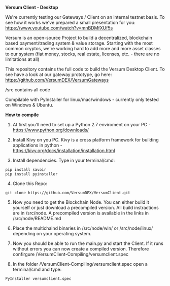 **Versum Client - Desktop**

We're currently testing our Gateways / Client on an internal testnet basis. To see how it works we've prepared a small presentation for you:
https://www.youtube.com/watch?v=mnBDMfXUf5s



Versum is an open-source Project to build a decentralized, blockchain based payment/trading system & value storage. Starting with the most common cryptos, we're working hard to add more and more asset classes to our system (fiat money, stocks, real estate, licenses, etc. - there are no limitations at all)

This repository contains the full code to build the Versum Desktop Client. To see have a look at our gateway prototype, go here: https://github.com/VersumDEX/VersumGateways

/src contains all code 

Compilable with PyInstaller for linux/mac/windows - currently only tested on Windows & Ubuntu. 


**How to compile**

1. At first you'll need to set up a Python 2.7 enviroment on your PC - https://www.python.org/downloads/

2. Install Kivy on you PC. Kivy is a cross platform framework for building applications in python - https://kivy.org/docs/installation/installation.html

3. Install dependencies. Type in your terminal/cmd:
```
pip install savoir
pip install pyinstaller

```

4. Clone this Repo:
```
git clone https://github.com/VersumDEX/VersumClient.git
```

5. Now you need to get the Blockchain Node. You can either build it yourself or just download a precompiled version. All build instractions are in /src/node. A precompiled version is available in the links in /src/node/README.md

6. Place the multichaind binaries in /src/node/win/ or /src/node/linux/ depending on your operating system.

7. Now you should be able to run the main.py and start the Client. If it runs without errors you can now create a compiled version. Therefore confirgure /VersumClient-Compiling/versumclient.spec 

8. In the folder /VersumClient-Compiling/versumclient.spec open a terminal/cmd and type:
```
PyInstaller versumclient.spec 
```







